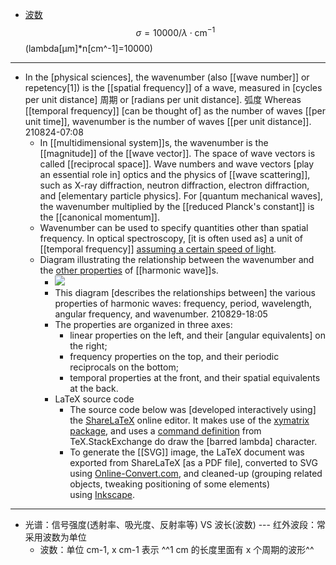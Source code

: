 - [波数]([[wavenumber]]) $$\sigma=10000 / \lambda \cdot \mathrm{cm}^{-1}$$ (lambda[μm]*n[cm^-1]=10000)
- ---
- In the [physical sciences], the wavenumber (also [[wave number]] or repetency[1]) is the [[spatial frequency]] of a wave, measured in [cycles per unit distance] 周期 or [radians per unit distance]. 弧度 Whereas [[temporal frequency]] [can be thought of] as the number of waves [[per unit time]], wavenumber is the number of waves [[per unit distance]].
210824-07:08
    - In [[multidimensional system]]s, the wavenumber is the [[magnitude]] of the [[wave vector]]. The space of wave vectors is called [[reciprocal space]]. Wave numbers and wave vectors [play an essential role in] optics and the physics of [[wave scattering]], such as X-ray diffraction, neutron diffraction, electron diffraction, and [elementary particle physics]. For [quantum mechanical waves], the wavenumber multiplied by the [[reduced Planck's constant]] is the [[canonical momentum]].
    - Wavenumber can be used to specify quantities other than spatial frequency. In optical spectroscopy, [it is often used as] a unit of [[temporal frequency]] [assuming a certain speed of light](((b9uW7Qkyi))).
    - Diagram illustrating the relationship between the wavenumber and the [other properties](https://en.wikipedia.org/wiki/File:Commutative_diagram_of_harmonic_wave_properties.svg) of [[harmonic wave]]s.
        - ![](https://upload.wikimedia.org/wikipedia/commons/thumb/9/9e/Commutative_diagram_of_harmonic_wave_properties.svg/612px-Commutative_diagram_of_harmonic_wave_properties.svg.png)
        - This diagram [describes the relationships between] the various properties of harmonic waves: frequency, period, wavelength, angular frequency, and wavenumber.
210829-18:05
        - The properties are organized in three axes:
            - linear properties on the left, and their [angular equivalents] on the right;
            - frequency properties on the top, and their periodic reciprocals on the bottom;
            - temporal properties at the front, and their spatial equivalents at the back.
        - LaTeX source code
            - The source code below was [developed interactively using] the [ShareLaTeX](https://www.sharelatex.com/) online editor. It makes use of the [xymatrix package](http://www.jmilne.org/not/Mxymatrix.pdf), and uses a [command definition](http://tex.stackexchange.com/q/96479) from TeX.StackExchange do draw the [barred lambda] character.
            - To generate the [[SVG]] image, the LaTeX document was exported from ShareLaTeX [as a PDF file], converted to SVG using [Online-Convert.com](http://www.online-convert.com/), and cleaned-up (grouping related objects, tweaking positioning of some elements) using [Inkscape](https://commons.wikimedia.org/wiki/Inkscape).
- ---
- 光谱：信号强度(透射率、吸光度、反射率等)  VS  波长(波数) --- 红外波段：常采用波数为单位
    - 波数：单位 cm-1, x cm-1 表示 ^^1 cm 的长度里面有 x 个周期的波形^^

